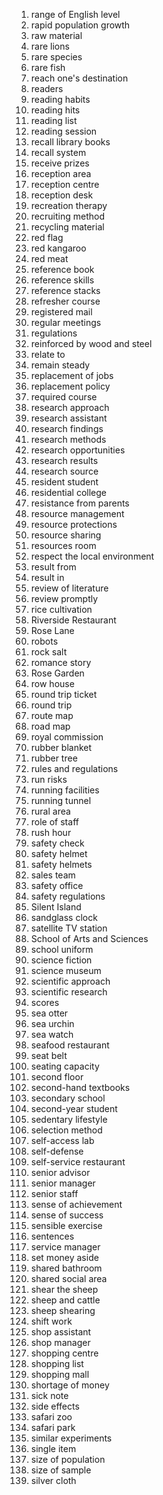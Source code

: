 1. range of English level
2. rapid population growth
3. raw material
4. rare lions
5. rare species
6. rare fish
7. reach one's destination
8. readers
9. reading habits
10. reading hits
11. reading list
12. reading session
13. recall library books
14. recall system
15. receive prizes
16. reception area
17. reception centre
18. reception desk
19. recreation therapy
20. recruiting method
21. recycling material
22. red flag
23. red kangaroo
24. red meat
25. reference book
26. reference skills
27. reference stacks
28. refresher course
29. registered mail
30. regular meetings
31. regulations
32. reinforced by wood and steel
33. relate to
34. remain steady
35. replacement of jobs
36. replacement policy
37. required course
38. research approach
39. research assistant
40. research findings
41. research methods
42. research opportunities
43. research results
44. research source
45. resident student
46. residential college
47. resistance from parents
48. resource management
49. resource protections
50. resource sharing
51. resources room
52. respect the local environment
53. result from
54. result in
55. review of literature
56. review promptly
57. rice cultivation
58. Riverside Restaurant
59. Rose Lane
60. robots
61. rock salt
62. romance story
63. Rose Garden
64. row house
65. round trip ticket
66. round trip
67. route map
68. road map
69. royal commission
70. rubber blanket
71. rubber tree
72. rules and regulations
73. run risks
74. running facilities
75. running tunnel
76. rural area
77. role of staff
78. rush hour
79. safety check
80. safety helmet
81. safety helmets
82. sales team
83. safety office
84. safety regulations
85. Silent Island
86. sandglass clock
87. satellite TV station
88. School of Arts and Sciences
89. school uniform
90. science fiction
91. science museum
92. scientific approach
93. scientific research
94. scores
95. sea otter
96. sea urchin
97. sea watch
98. seafood restaurant
99. seat belt
100. seating capacity
101. second floor
102. second-hand textbooks
103. secondary school
104. second-year student
105. sedentary lifestyle
106. selection method
107. self-access lab
108. self-defense
109. self-service restaurant
110. senior advisor
111. senior manager
112. senior staff
113. sense of achievement
114. sense of success
115. sensible exercise
116. sentences
117. service manager
118. set money aside
119. shared bathroom
120. shared social area
121. shear the sheep
122. sheep and cattle
123. sheep shearing
124. shift work
125. shop assistant
126. shop manager
127. shopping centre
128. shopping list
129. shopping mall
130. shortage of money
131. sick note
132. side effects
133. safari zoo
134. safari park
135. similar experiments
136. single item
137. size of population
138. size of sample
139. silver cloth 